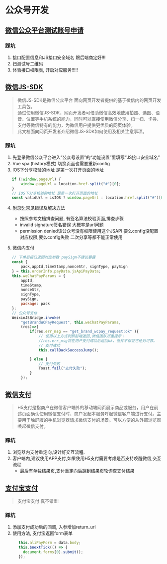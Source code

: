 # 公众号开发

## [微信公众平台测试账号申请](https://mp.weixin.qq.com/debug/cgi-bin/sandboxinfo?action=showinfo&t=sandbox/index)
### 踩坑
1. 接口配置信息和JS接口安全域名 跟后端商定好!!!
2. 扫测试号二维码
3. 体验接口权限表, 开启对应服务!!!!!

## [微信JS-SDK](https://developers.weixin.qq.com/doc/offiaccount/OA_Web_Apps/JS-SDK.html)
> 微信JS-SDK是微信公众平台 面向网页开发者提供的基于微信内的网页开发工具包。  
> 通过使用微信JS-SDK，网页开发者可借助微信高效地使用拍照、选图、语音、位置等手机系统的能力，同时可以直接使用微信分享、扫一扫、卡券、支付等微信特有的能力，为微信用户提供更优质的网页体验。  
> 此文档面向网页开发者介绍微信JS-SDK如何使用及相关注意事项。
 ### 踩坑
 1. 先登录微信公众平台进入“公众号设置”的“功能设置”里填写“JS接口安全域名”
 2. Vue spa (history模式) 切换页面也需要重新config
 3. IOS下分享校验的地址 是第一次打开页面的地址
 ```javascript
    if (!window.pageUrl) {
        window.pageUrl = location.href.split("#")[0];
    }
    // IOS下分享校验的地址 是第一次打开页面的地址
    const validUrl = isIOS ? window.pageUrl : location.href.split("#")[0];
```
 4. [附录5-常见错误及解决方法](https://developers.weixin.qq.com/doc/offiaccount/OA_Web_Apps/JS-SDK.html#66) 
    - 按照参考文档排查问题, 有签名算法校验页面,排查步骤
    - invalid signature签名错误  大概率是url问题
    - permission denied该公众号没有权限使用这个JSAPI 要么config没配置对应权限,要么config失败 二次分享等都不能正常使用

 5. 微信内支付
 ```javascript
    // 下单后接口返回对应参数 paySign不建议暴露
    const {
        pack,appId,timeStamp,nonceStr, signType, paySign
    } = this.orderInfo.payData.jsApiPayData;
    this.weChatPayParams = {
        appId,
        timeStamp,
        nonceStr,
        signType,
        paySign,
        package: pack
    };
    // 公众号支付
    WeixinJSBridge.invoke(
        "getBrandWCPayRequest", this.weChatPayParams,
        (res)=>{
            if(res.err_msg == "get_brand_wcpay_request:ok" ){
                // 使用以上方式判断前端返回,微信团队郑重提示：
                //res.err_msg将在用户支付成功后返回ok，但并不保证它绝对可靠。
                // 支付成功
                this.callBackSuccessJump();

            } else {
                // 支付失败
                Toast.fail("支付失败");
            }
        });
```
## [微信支付](https://pay.weixin.qq.com/wiki/doc/api/H5.php?chapter=15_1)
> H5支付是指商户在微信客户端外的移动端网页展示商品或服务，用户在前述页面确认使用微信支付时，商户发起本服务呼起微信客户端进行支付。主要用于触屏版的手机浏览器请求微信支付的场景。可以方便的从外部浏览器唤起微信支付。
 ### 踩坑
 1. 浏览器内支付重定向,设计好交互流程.
 2. 客户端内,建议使用APP支付,如果使用H5支付需要考虑是否支持唤醒微信,交互流程
    - 最后有单独结果页,支付重定向后跳到结果页轮询查支付结果
 
## [支付宝支付](https://opendocs.alipay.com/open/203/105285)
> 支付宝支付 真不错!!!!

### 踩坑

1. 添加支付成功后的回调, 入参增加return_url
2. 使用方法, 支付宝返回form表单    
```javascript
      this.aliPayForm = data.body;
      this.$nextTick(() => {
        document.forms[0].submit();
      });
```


